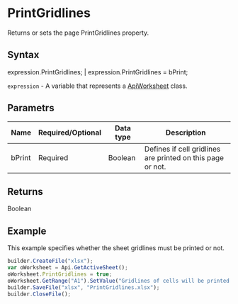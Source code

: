 # PrintGridlines

Returns or sets the page PrintGridlines property.

## Syntax

expression.PrintGridlines; &#124; expression.PrintGridlines = bPrint;

`expression` - A variable that represents a [ApiWorksheet](../ApiWorksheet.md) class.

## Parametrs

| **Name** | **Required/Optional** | **Data type** | **Description** |
| ------------- | ------------- | ------------- | ------------- |
| bPrint | Required | Boolean | Defines if cell gridlines are printed on this page or not. |

## Returns

Boolean

## Example

This example specifies whether the sheet gridlines must be printed or not.

```javascript
builder.CreateFile("xlsx");
var oWorksheet = Api.GetActiveSheet();
oWorksheet.PrintGridlines = true;
oWorksheet.GetRange("A1").SetValue("Gridlines of cells will be printed on this page: " + oWorksheet.PrintGridlines);
builder.SaveFile("xlsx", "PrintGridlines.xlsx");
builder.CloseFile();
```